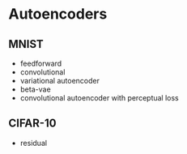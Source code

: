 # Autoencoders

## MNIST
* feedforward
* convolutional
* variational autoencoder
* beta-vae
* convolutional autoencoder with perceptual loss

## CIFAR-10
* residual
